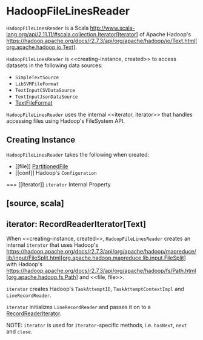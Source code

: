 # HadoopFileLinesReader

`HadoopFileLinesReader` is a Scala http://www.scala-lang.org/api/2.11.11/#scala.collection.Iterator[Iterator] of Apache Hadoop's https://hadoop.apache.org/docs/r2.7.3/api/org/apache/hadoop/io/Text.html[org.apache.hadoop.io.Text].

`HadoopFileLinesReader` is <<creating-instance, created>> to access datasets in the following data sources:

* `SimpleTextSource`
* `LibSVMFileFormat`
* `TextInputCSVDataSource`
* `TextInputJsonDataSource`
* [TextFileFormat](datasources/text/TextFileFormat.md)

`HadoopFileLinesReader` uses the internal <<iterator, iterator>> that handles accessing files using Hadoop's FileSystem API.

## Creating Instance

`HadoopFileLinesReader` takes the following when created:

* [[file]] [PartitionedFile](PartitionedFile.md)
* [[conf]] Hadoop's `Configuration`

=== [[iterator]] `iterator` Internal Property

[source, scala]
----
iterator: RecordReaderIterator[Text]
----

When <<creating-instance, created>>, `HadoopFileLinesReader` creates an internal `iterator` that uses Hadoop's https://hadoop.apache.org/docs/r2.7.3/api/org/apache/hadoop/mapreduce/lib/input/FileSplit.html[org.apache.hadoop.mapreduce.lib.input.FileSplit] with Hadoop's https://hadoop.apache.org/docs/r2.7.3/api/org/apache/hadoop/fs/Path.html[org.apache.hadoop.fs.Path] and <<file, file>>.

`iterator` creates Hadoop's `TaskAttemptID`, `TaskAttemptContextImpl` and `LineRecordReader`.

`iterator` initializes `LineRecordReader` and passes it on to a [RecordReaderIterator](RecordReaderIterator.md).

NOTE: `iterator` is used for ``Iterator``-specific methods, i.e. `hasNext`, `next` and `close`.
